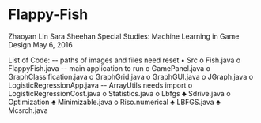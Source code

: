 # Flappy-Fish
Zhaoyan Lin
Sara Sheehan
Special Studies: Machine Learning in Game Design
May 6, 2016

List of Code:  -- paths of images and files need reset
•	Src
o	Fish.java
o	FlappyFish.java    -- main application to run
o	GamePanel.java
o	GraphClassification.java
o	GraphGrid.java
o	GraphGUI.java
o	JGraph.java
o	LogisticRegressionApp.java   -- ArrayUtils needs import
o	LogisticRegressionCost.java
o	Statistics.java
o	Lbfgs
♣	Sdrive.java
o	Optimization
♣	Minimizable.java
o	Riso.numerical
♣	LBFGS.java
♣	Mcsrch.java

